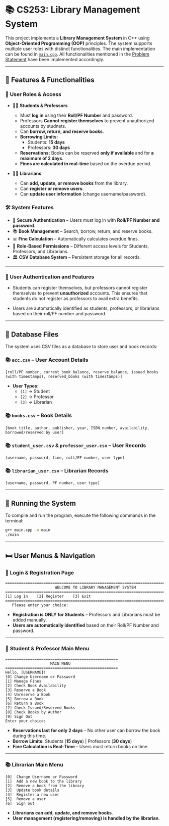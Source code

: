 # 📚 CS253: Library Management System

This project implements a **Library Management System** in C++ using **Object-Oriented Programming (OOP)** principles. The system supports multiple user roles with distinct functionalities. The main implementation can be found in [`main.cpp`](/main.cpp). All functionalities mentioned in the [Problem Statement](/Problem_statement.pdf) have been implemented accordingly.

---

## 📄 Features & Functionalities

### 🔑 **User Roles & Access**
- 👨‍🎓 **Students & Professors**
  - Must **log in** using their **Roll/PF Number** and password.
  - Professors **Cannot register themselves** to prevent unauthorized accounts by studnets.
  - Can **borrow, return, and reserve books**.
  - **Borrowing Limits:**
    - Students: **15 days**
    - Professors: **30 days**
  - **Reservations:** Books can be reserved **only if available** and for **a maximum of 2 days**.
  - **Fines are calculated in real-time** based on the overdue period.

- 👨‍🏫 **Librarians**
  - Can **add, update, or remove books** from the library.
  - Can **register or remove users**.
  - Can **update user information** (change username/password).
  
### 🛠️ **System Features**
- 🔐 **Secure Authentication** – Users must log in with **Roll/PF Number and password**.
- 📚 **Book Management** – Search, borrow, return, and reserve books.
- 📊 **Fine Calculation** – Automatically calculates overdue fines.
- 👤 **Role-Based Permissions** – Different access levels for Students, Professors, and Librarians.
- 🏛️ **CSV Database System** – Persistent storage for all records.

---

### 🔑 User Authentication and Features

- Students can register themselves, but professors cannot register themselves to prevent  **unauthorized** accounts. This ensures that students do not register as professors to avail extra benefits.

- Users are automatically identified as students, professors, or librarians based on their roll/PF number and password.

---

## 📂 Database Files
The system uses CSV files as a database to store user and book records:

### 📚 `acc.csv` – User Account Details
```plaintext
[roll/PF number, current_book_balance, reserve_balance, issued_books (with timestamps), reserved_books (with timestamps)]
```
- **User Types:**  
  - `[1]` → Student  
  - `[2]` → Professor  
  - `[3]` → Librarian  

### 📚 `books.csv` – Book Details
```plaintext
[book title, author, publisher, year, ISBN number, availability, borrowed/reserved by user]
```

### 📚 `student_user.csv` & `professor_user.csv` – User Records
```plaintext
[username, password, fine, roll/PF number, user type]
```

### 📚 `librarian_user.csv` – Librarian Records
```plaintext
[username, password, PF number, user type]
```

---

## 🚀 Running the System
To compile and run the program, execute the following commands in the terminal:

```sh
g++ main.cpp -o main
./main
```

---

## 🛏️ User Menus & Navigation

### 📲 **Login & Registration Page**
```plaintext
===============================================================================
                      WELCOME TO LIBRARY MANAGEMENT SYSTEM                     
===============================================================================
[1] Log In    [2] Register    [3] Exit
===============================================================================
   Please enter your choice:
```
- **Registration is ONLY for Students** – Professors and Librarians must be added manually.
- **Users are automatically identified** based on their Roll/PF Number and password.

---

### 📖 **Student & Professor Main Menu**
```plaintext
==================================================
                    MAIN MENU                    
==================================================
Hello, [USERNAME]!
[0] Change Username or Password
[1] Manage Fines
[2] Check Book Availability
[3] Reserve a Book
[4] Unreserve a Book
[5] Borrow a Book
[6] Return a Book
[7] Check Issued/Reserved Books
[8] Check Books by Author
[9] Sign Out
Enter your choice:
```
- **Reservations last for only 2 days** – No other user can borrow the book during this time.
- **Borrow Limits:** Students (**15 days**) | Professors (**30 days**)
- **Fine Calculation is Real-Time** – Users must return books on time.

---

### 📚 **Librarian Main Menu**
```plaintext
[0]  Change Username or Password
[1]  Add a new book to the library
[2]  Remove a book from the library
[3]  Update book details
[4]  Register a new user
[5]  Remove a user
[6]  Sign out
```
- **Librarians can add, update, and remove books**.
- **User management (registering/removing) is handled by the librarian**.
